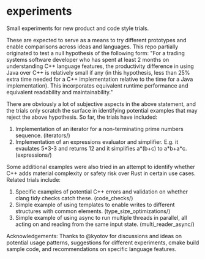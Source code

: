 # experiments
Small experiments for new product and code style trials.

These are expected to serve as a means to try different prototypes and enable comparisons across ideas and languages. This repo partially originated to test a null hypothesis of the following form:
"For a trading systems software developer who has spent at least 2 months on understanding C++ language features, the productivity difference in using Java over C++ is relatively small if any (in this hypothesis, less than 25% extra time needed for a C++ implementation relative to the time for a Java implementation). This incorporates equivalent runtime performance and equivalent readability and maintainability."

There are obviously a lot of subjective aspects in the above statement, and the trials only scratch the surface in identifying potential examples that may reject the above hypothesis. So far, the trials have included:
1. Implementation of an iterator for a non-terminating prime numbers sequence. (iterators/)
2. Implementation of an expressions evaluator and simplifier. E.g. it evaulates 5\*3-3 and returns 12 and it simplifies a\*(b+c) to a\*b+a\*c. (expressions/)

Some additional examples were also tried in an attempt to identify whether C++ adds material complexity or safety risk over Rust in certain use cases. Related trials include:
1. Specific examples of potential C++ errors and validation on whether clang tidy checks catch these. (code_checks/)
2. Simple example of using templates to enable writes to different structures with common elements. (type_size_optimizations/)
3. Simple example of using async to run multiple threads in parallel, all acting on and reading from the same input state. (multi_reader_async/)


Acknowledgements: Thanks to @kyotov for discussions and ideas on potential usage patterns, suggestions for different experiments, cmake build sample code, and recommendations on specific language features.
